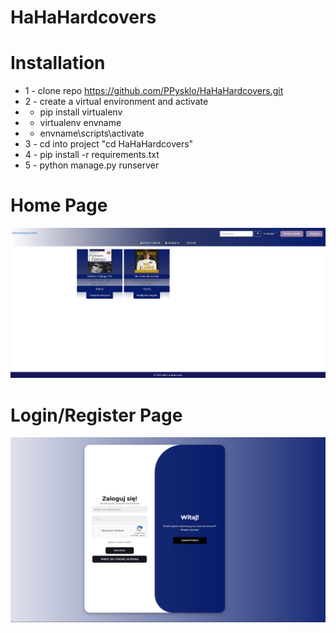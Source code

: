 # HaHaHardcovers


# Installation
* 1 - clone repo https://github.com/PPysklo/HaHaHardcovers.git
* 2 - create a virtual environment and activate
*  - pip install virtualenv
*  - virtualenv envname
*  - envname\scripts\activate
* 3 - cd into project "cd HaHaHardcovers"
* 4 - pip install -r requirements.txt
* 5 - python manage.py runserver

# Home Page
<img src="./resources/images/index_page.JPG">

# Login/Register Page
<img src="./resources/images/loginpage.JPG">  
